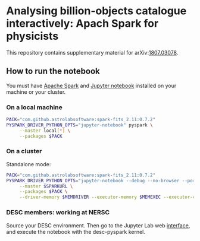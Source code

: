 # Analysing billion-objects catalogue interactively: Apach Spark for physicists

This repository contains supplementary material for arXiv:[1807.03078](https://arxiv.org/abs/1807.03078).

## How to run the notebook

You must have [Apache Spark](http://spark.apache.org/) and [Jupyter notebook](https://jupyter.org/) installed on your machine or your cluster. 

### On a local machine

```bash
PACK="com.github.astrolabsoftware:spark-fits_2.11:0.7.2"
PYSPARK_DRIVER_PYTHON_OPTS="jupyter-notebook" pyspark \
     --master local[*] \
     --packages $PACK 
```

### On a cluster

Standalone mode:

```bash
PACK="com.github.astrolabsoftware:spark-fits_2.11:0.7.2"
PYSPARK_DRIVER_PYTHON_OPTS="jupyter-notebook --debug --no-browser --port=$PORT1" pyspark \
     --master $SPARKURL \
     --packages $PACK \
     --driver-memory $MEMDRIVER --executor-memory $MEMEXEC --executor-cores $EXECCORES --total-executor-cores $TOTALCORES
```

### DESC members: working at NERSC

Source your DESC environment. Then go to the Jupyter Lab web [interface](https://jupyter-dev.nersc.gov/), and execute the notebook with the desc-pyspark kernel.
